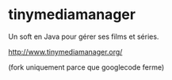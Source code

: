 # tinymediamanager
Un soft en Java pour gérer ses films et séries. 

http://www.tinymediamanager.org/

(fork uniquement parce que googlecode ferme)
